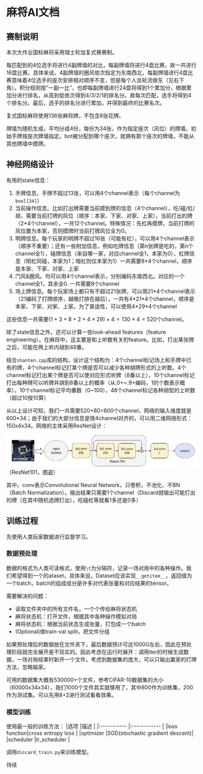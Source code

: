 # 麻将AI文档

## 赛制说明
本次大作业国标麻将采用瑞士轮加复式赛赛制。

每匹配到的4位选手将进行4副牌墙的对比，每副牌墙将进行4盘比赛，故一共进行16盘比赛。具体来说，4副牌墙的圈风依次指定为东南西北，每副牌墙进行4盘比赛意味着4位选手的座次安排相对顺序不变，但是每个人会轮流做东（见右下角）。积分规则按“一副一比”，也即每副牌墙进行24盘将得到1个累加分，根据累加分进行排名，从高到低依次得到4/3/2/1的排名分。故每次匹配，选手将得到4个排名分。最后，选手的排名分进行累加，并得到最终的比赛名次。

复式国标麻将使用136张麻将牌，不包含8张花牌。

牌墙为随机生成，平均分成4份，每份为34张，作为指定座次（风位）的牌墙。初始手牌按座次牌墙指定。bot被分配到哪个座次，就拥有那个座次的牌墙，不能从其他牌墙中摸牌。

## 神经网络设计
有用的state信息：

1. 手牌信息。手牌不超过13张，可以用4个channel表示（每个channel为`bool[34]`）
2. 当前操作信息。比如打出牌需要当前摸到牌的信息（4个channel），吃/碰/杠/胡，需要当前打牌的风位（顺序：本家、下家、对家、上家），当前打出的牌（2*4个channel），一共12个channel。特殊情况：先杠再摸牌，当前打牌的风位置为本家，否则摸牌时当前打牌风位全为0。
3. 明牌信息。每个玩家的明牌不超过16张（可能有杠），可以用4个channel表示（顺序不重要）；还有一些附加信息，例如吃牌信息（第n张牌是吃的，第n个channel全1），碰牌信息（来自哪一家，对应channel全1，本家为0），杠牌信息（明杠同碰，本家为1；暗杠则仅本家为1）一共需要8\*4个channel，顺序是本家、下家、对家、上家
4. 门风&圈风。均可以用4个channel表示，分别编码东南西北。对应的一个channel全1，其余全0. 一共需要8个channel
5. 场上牌信息。每个玩家场上都只有不超过21张牌，可以用21\*4个channel表示（21编码了打牌顺序，越晚打排在越后），一共有4\*21\*4个channel，顺序是本家、下家、对家、上家。为了普适性，可以使用4\*29\*4个channel

这些信息一共需要$(1+3+8+2+4\times 29)\times 4=130\times 4=520$个channel。

除了state信息之外，还可以计算一些look-ahead features（feature engineering）。在麻将中，这主要是和上听数有关的feature。比如，打出某张牌之后，可能在两上听内胡到48番。

结合`shanten.cpp`库的结构，设计这个结构为：4个channel标记场上和手牌中已有的牌，4个channel标记打某个牌是否可以减少各种胡牌形式的上听数，4个channel标记打出某个牌是否可以使对应形式听牌（8番以上），10个channel标记打出每种牌可以听牌并胡到8番以上的概率（从.0+~.9+编码，1的个数表示概率），10个channel标记平均番数（0~100），48个channel标记各种胡型的上听数（超过10按10算）

从以上设计可知，我们一共需要520+80=600个channel，网络的输入维度就是600\*34；由于我们的大部分信息是按4channel对齐的，可以用二维网络形式：150x4x34。网络的主体采用ResNet设计：

![Discard Model](model.png)
（ResNet101，图盗）

其中，conv表示Convolutional Neural Network，只卷积，不池化、不BN（Batch Normalization）。输出结果只需要1个channel（Discard就输出可能打出的牌（在其中随机选牌打出），吃碰杠等就看1多还是0多）

## 训练过程

先使用人类玩家数据进行监督学习。

### 数据预处理

数据的格式为人类可读格式，使用`\t`为分隔符，记录一场对局中的各种操作。我们希望得到一个的ataset，具体来说，Dataset应该实现`__getitem__`，返回值为一个batch，batch的组成成分是许多对代表张量和对应结果的tensor。

需要解决的问题：

- 读取文件夹中的所有文件名，一个个传给麻将状态机
- 麻将状态机：打开文件，根据其中各种操作模拟对局
- 麻将状态机：根据当前状态生成张量，打包成一个batch
- (Optional)做train-val split，把文件分组

如果预处理后的数据放在文件夹下，最后数据预计可达1000G左右，因此在预处理阶段就完全展开是不现实的。因此考虑在运行时展开：调用iter的时候生成数据，一场对局结束时新开一个文件。考虑到数据集的庞大，可以只输出赢家的打牌方法，忽略输家。

可用的数据集大概有530000+个文件，参考CIFAR-10数据集的大小（60000x34x34），我们1000个文件其实就够用了，其中800作为训练集，200作为测试集。可以先用8+2进行测试看看效果。

### 模型训练

使用最一般的训练方法：
|选项         |描述          |
|:----------- |:------------ |
|loss function|cross entropy loss |
|optimizer    |SGD(stochastic gradient descent)|
|scheduler    |lr_scheduler  |

调用`discard_train.py`来训练模型。

待续
